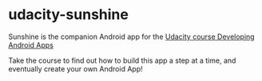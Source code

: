 # udacity-sunshine

Sunshine is the companion Android app for the [Udacity course Developing Android Apps](https://www.udacity.com/course/new-android-fundamentals--ud851)

Take the course to find out how to build this app a step at a time, and eventually create your own Android App!
